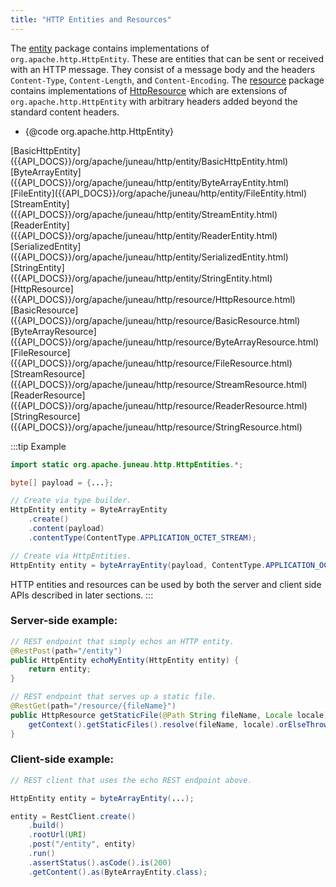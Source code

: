 ```yaml
---
title: "HTTP Entities and Resources"
---
```


The [entity]({{API_DOCS}}/org/apache/juneau/http/entity.html) package contains implementations of `org.apache.http.HttpEntity`.
These are entities that can be sent or received with an HTTP message.
They consist of a message body and the headers `Content-Type`, `Content-Length`, and `Content-Encoding`.
The [resource]({{API_DOCS}}/org/apache/juneau/http/resource.html) package contains implementations of [HttpResource]({{API_DOCS}}/org/apache/juneau/http/resource/HttpResource.html) which are extensions of `org.apache.http.HttpEntity` with arbitrary headers added beyond the standard content headers.
- \{@code org.apache.http.HttpEntity\}
<tree>
<node-0><java-class>[BasicHttpEntity]({{API_DOCS}}/org/apache/juneau/http/entity/BasicHttpEntity.html)</java-class></node-0>
<node-0><java-class>[ByteArrayEntity]({{API_DOCS}}/org/apache/juneau/http/entity/ByteArrayEntity.html)</java-class></node-0>
<node-0><java-class>[FileEntity]({{API_DOCS}}/org/apache/juneau/http/entity/FileEntity.html)</java-class></node-0>
<node-0><java-class>[StreamEntity]({{API_DOCS}}/org/apache/juneau/http/entity/StreamEntity.html)</java-class></node-0>
<node-0><java-class>[ReaderEntity]({{API_DOCS}}/org/apache/juneau/http/entity/ReaderEntity.html)</java-class></node-0>
<node-0><java-class>[SerializedEntity]({{API_DOCS}}/org/apache/juneau/http/entity/SerializedEntity.html)</java-class></node-0>
<node-0><java-class>[StringEntity]({{API_DOCS}}/org/apache/juneau/http/entity/StringEntity.html)</java-class></node-0>
<node-0><java-class>[HttpResource]({{API_DOCS}}/org/apache/juneau/http/resource/HttpResource.html)</java-class></node-0>
<node-0><java-class>[BasicResource]({{API_DOCS}}/org/apache/juneau/http/resource/BasicResource.html)</java-class></node-0>
<node-0><java-class>[ByteArrayResource]({{API_DOCS}}/org/apache/juneau/http/resource/ByteArrayResource.html)</java-class></node-0>
<node-0><java-class>[FileResource]({{API_DOCS}}/org/apache/juneau/http/resource/FileResource.html)</java-class></node-0>
<node-0><java-class>[StreamResource]({{API_DOCS}}/org/apache/juneau/http/resource/StreamResource.html)</java-class></node-0>
<node-0><java-class>[ReaderResource]({{API_DOCS}}/org/apache/juneau/http/resource/ReaderResource.html)</java-class></node-0>
<node-0><java-class>[StringResource]({{API_DOCS}}/org/apache/juneau/http/resource/StringResource.html)</java-class></node-0>
</tree>

:::tip Example


```java
import static org.apache.juneau.http.HttpEntities.*;

byte[] payload = {...};

// Create via type builder.
HttpEntity entity = ByteArrayEntity
    .create()
    .content(payload)
    .contentType(ContentType.APPLICATION_OCTET_STREAM);

// Create via HttpEntities.
HttpEntity entity = byteArrayEntity(payload, ContentType.APPLICATION_OCTET_STREAM);
```


HTTP entities and resources can be used by both the server and client side APIs described in later sections.
:::

### Server-side example:


```java
// REST endpoint that simply echos an HTTP entity.
@RestPost(path="/entity")
public HttpEntity echoMyEntity(HttpEntity entity) {
    return entity;
}

// REST endpoint that serves up a static file.
@RestGet(path="/resource/{fileName}")
public HttpResource getStaticFile(@Path String fileName, Locale locale) {
    getContext().getStaticFiles().resolve(fileName, locale).orElseThrow(NotFound::new);
}
```


### Client-side example:


```java
// REST client that uses the echo REST endpoint above.

HttpEntity entity = byteArrayEntity(...);

entity = RestClient.create()
    .build()
    .rootUrl(URI)
    .post("/entity", entity)
    .run()
    .assertStatus().asCode().is(200)
    .getContent().as(ByteArrayEntity.class);

```
